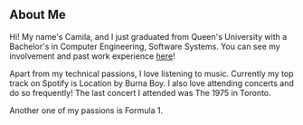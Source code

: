 ## About Me

Hi! My name's Camila, and I just graduated from Queen's University with a Bachelor's in Computer Engineering, Software Systems. You can see my involvement and past work experience [here](https://camizqu.github.io/experience.html)!

Apart from my technical passions, I love listening to music. Currently my top track on Spotify is Location by Burna Boy. I also love attending concerts and do so frequently! The last concert I attended was The 1975 in Toronto.

Another one of my passions is Formula 1. 

